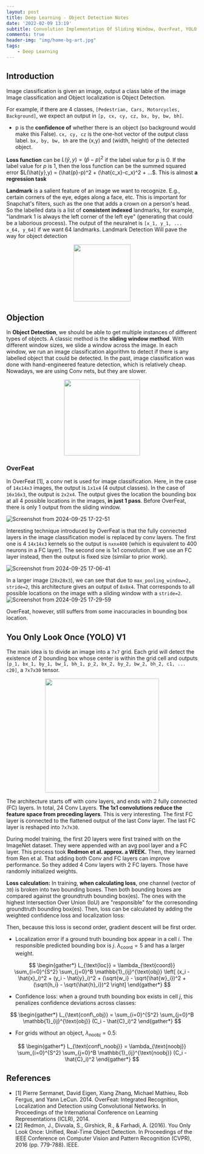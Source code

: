 ```yaml
---
layout: post
title: Deep Learning - Object Detection Notes
date: '2022-02-09 13:19'
subtitle: Convolution Implementation Of Sliding Window, OverFeat, YOLO V1
comments: true
header-img: "img/home-bg-art.jpg"
tags:
    - Deep Learning
---
```


## Introduction

Image classification is given an image, output a class lable of the image
Image classification and Object localization is Object Detection.

For example, if there are 4 classes, `[Pedestrian, Cars, Motorcycles, Background]`, we expect an output in `[p, cx, cy, cz, bx, by, bw, bh]`. 

- p is the **confidence of** whether there is an object (so background would make this False). `cx, cy, cz` is the one-hot vector of the output class label. `bx, by, bw, bh` are the (x,y) and (width, height) of the detected object.

**Loss function** can be $L(\hat{y},y) = (\hat{p}-p)^2$ if the label value for $p$ is 0. If the label value for $p$ is 1, then the loss function can be the summed squared error $L(\hat{y},y) = (\hat{p}-p)^2 + (\hat{c_x}-c_x)^2 + ...$. This is almost **a regression task**

**Landmark** is a salient feature of an image we want to recognize. E.g., certain corners of the eye, edges along a face, etc. This is important for Snapchat's filters, such as the one that adds a crown on a person's head. So the labelled data is a list of **consistent indexed** landmarks, for example, "landmark 1 is always the left corner of the left eye" (generating that could be a laborious process). The output of the neuralnet is `[x_1, y_1, ... x_64, y_64]` if we want 64 landmarks. Landmark Detection Will pave the way for object detection

<div style="text-align: center;">
<p align="center">
    <figure>
        <img src="https://github.com/user-attachments/assets/1bef1087-5ffb-40a4-a87e-b749913a526b" height="150" alt=""/>
    </figure>
</p>
</div>

## Objection

In **Object Detection**, we should be able to get multiple instances of different types of objects. A classic method is the **sliding window method**. With different window sizes, we slide a window across the image. In each window, we run an image classification algorithm to detect if there is any labelled object that could be detected. In the past, image classification was done with hand-engineered feature detection, which is relatively cheap. Nowadays, we are using Conv nets, but they are slower.

<div style="text-align: center;">
<p align="center">
    <figure>
        <img src="https://github.com/user-attachments/assets/67adfade-3f8c-491c-8953-ba66cca7e1fe" height="200" alt=""/>
    </figure>
</p>
</div>

### OverFeat

In OverFeat [1], a conv net is used for image classification. Here, in the case of `14x14x3` images, the output is `1x1x4` (4 output classes). In the case of `16x16x3`, the output is `2x2x4`. The output gives the location the bounding box at all 4 possible locations in the images, **in just 1 pass**. Before OverFeat, there is only 1 output from the sliding window.

![Screenshot from 2024-09-25 17-22-51](https://github.com/user-attachments/assets/1d4ca366-5ea4-46fd-8b45-32b940c66599)

Interesting technique introduced by OverFeat is that the fully connected layers in the image classification model is replaced by conv layers. The first one is 4 `14x14x3` kernels so the output is `nxnx400` (which is equivalent to 400 neurons in a FC layer). The second one is 1x1 convolution. If we use an FC layer instead, then the output is fixed size (similar to prior work). 

![Screenshot from 2024-09-25 17-06-41](https://github.com/user-attachments/assets/69abd2f1-749c-4134-a6c3-fa4acdb44efb)

In a larger image (`28x28x3`), we can see that due to `max_pooling_window=2, stride=2`, this architecture gives an output of `8x8x4`. That corresponds to all possible locations on the image with a sliding window with a `stride=2`.
![Screenshot from 2024-09-25 17-29-59](https://github.com/user-attachments/assets/8ab14392-f1ec-47df-acc3-4e270d088e77)

OverFeat, however, still suffers from some inaccuracies in bounding box location.

## You Only Look Once (YOLO) V1

The main idea is to divide an image into a `7x7` grid. Each grid will detect the existence of 2 bounding box whose center is within the grid cell and outputs `[p_1, bx_1, by_1, bw_1, bh_1, p_2, bx_2, by_2, bw_2, bh_2, c1, ... c20]`, a `7x7x30` tensor.

<div style="text-align: center;">
<p align="center">
    <figure>
        <img src="https://github.com/user-attachments/assets/482fc3dd-310c-4e0c-8ded-97f11c735f1f" height="300" alt=""/>
    </figure>
</p>
</div>

The architecture starts off with conv layers, and ends with 2 fully connected (FC) layers. In total, 24 Conv Layers. **The 1x1 convolutions reduce the feature space from preceding layers**. This is very interesting. The first FC layer is connected to the flattened output of the last Conv layer. The last FC layer is reshaped into `7x7x30`.

During model training, the first 20 layers were first trained with on the ImageNet dataset. They were appended with an avg pool layer and a FC layer. This process took **Redmon et al. approx. a WEEK.** Then, they learned from Ren et al. That adding both Conv and FC layers can improve performance. So they added 4 Conv layers with 2 FC layers. Those have randomly initialized weights.

**Loss calculation:** In training, **when calculating loss**, one channel (vector of `30`) is broken into two bounding boxes. Then both bounding boxes are compared against the groundtruth bounding box(es). The ones with the highest Intersection Over Union (IoU) are "responsible" for the corresonding groundtruth bounding box(es). Then, loss can be calculated by adding the weighted confidence loss and localization loss:

Then, because this loss is second order, gradient descent will be first order.

- Localization error if a ground truth bounding box appear in a cell $i$. The responsible predicted bounding box is $j$.  $\lambda_{\text{coord}}=5$ and has a larger weight.

$$
\begin{gather*}
L_{\text{loc}} = \lambda_{\text{coord}} \sum_{i=0}^{S^2} \sum_{j=0}^B \mathbb{1}_{ij}^{\text{obj}} \left[ (x_i - \hat{x}_i)^2 + (y_i - \hat{y}_i)^2 + (\sqrt{w_i} - \sqrt{\hat{w}_i})^2 + (\sqrt{h_i} - \sqrt{\hat{h}_i})^2 \right]
\end{gather*}
$$

- Confidence loss: when a ground truth bounding box exists in cell $j$, this penalizes confidence deviations across classes:

$$
\begin{gather*}
L_{\text{conf\_obj}} = \sum_{i=0}^{S^2} \sum_{j=0}^B \mathbb{1}_{ij}^{\text{obj}} (C_i - \hat{C}_i)^2
\end{gather*}
$$

- For grids without an object, $\lambda_{\text{noobj}}=0.5$:

$$
\begin{gather*}
L_{\text{conf\_noobj}} = \lambda_{\text{noobj}} \sum_{i=0}^{S^2} \sum_{j=0}^B \mathbb{1}_{ij}^{\text{noobj}} (C_i - \hat{C}_i)^2
\end{gather*}
$$

## References

- [1] Pierre Sermanet, David Eigen, Xiang Zhang, Michael Mathieu, Rob Fergus, and Yann LeCun. 2014. OverFeat: Integrated Recognition, Localization and Detection using Convolutional Networks. In Proceedings of the International Conference on Learning Representations (ICLR), 2014.
- [2] Redmon, J., Divvala, S., Girshick, R., & Farhadi, A. (2016). You Only Look Once: Unified, Real-Time Object Detection. In Proceedings of the IEEE Conference on Computer Vision and Pattern Recognition (CVPR), 2016 (pp. 779-788). IEEE.
